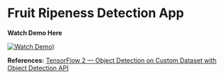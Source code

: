 # Fruit Ripeness Detection App

**Watch Demo Here**

[![Watch Demo](https://img.youtube.com/vi/71kKF9EHjYE/0.jpg)](https://www.youtube.com/watch?v=71kKF9EHjYE))

**References:** [TensorFlow 2 — Object Detection on Custom Dataset with Object Detection API](https://medium.com/swlh/image-object-detection-tensorflow-2-object-detection-api-af7244d4c34e)
